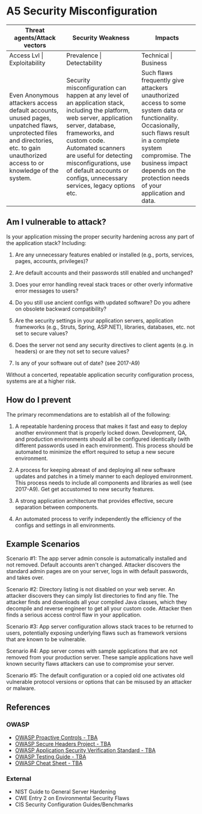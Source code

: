 # A5 Security Misconfiguration

| Threat agents/Attack vectors | Security Weakness           | Impacts               |
| -- | -- | -- |
| Access Lvl \| Exploitability | Prevalence \| Detectability | Technical \| Business |
| Even Anonymous attackers access default accounts, unused pages, unpatched flaws, unprotected files and directories, etc. to gain unauthorized access to or knowledge of the system. | Security misconfiguration can happen at any level of an application stack, including the platform, web server, application server, database, frameworks, and custom code. Automated scanners are useful for detecting  misconfigurations, use of default accounts or configs, unnecessary services, legacy options etc. | Such flaws frequently give attackers unauthorized access to some system data or functionality. Occasionally, such flaws result in a complete system compromise. The business impact depends on the protection needs of your application and data. |


## Am I vulnerable to attack?

Is your application missing the proper security hardening across any part of the application stack? Including:

1. Are any unnecessary features enabled or installed (e.g., ports, services, pages, accounts, privileges)?

2. Are default accounts and their passwords still enabled and unchanged?

3. Does your error handling reveal stack traces or other overly informative error messages to users?

4. Do you still use ancient configs with updated software?
Do you adhere on obsolete backward compatibility?

5. Are the security settings in your application servers, application frameworks (e.g., Struts, Spring, ASP.NET), libraries, databases, etc. not set to secure values?

6. Does the server not send any security directives to client agents (e.g. in headers) or are they not set to secure values?

7. Is any of your software out of date? (see 2017-A9)

Without a concerted, repeatable application security configuration process, systems are at a higher risk.

## How do I prevent

The primary recommendations are to establish all of the following:
1. A repeatable hardening process that makes it fast and easy to deploy another environment that is properly locked down. Development, QA, and production environments should all be configured identically (with different passwords used in each environment). This process should be automated to minimize the effort required to setup a new secure environment.

2. A process for keeping abreast of and deploying all new software updates and patches in a timely manner to each deployed environment. This process needs to include all components and libraries as well (see 2017-A9). Get get accustomed to new security features.

3. A strong application architecture that provides effective, secure separation between components.

4. An automated process to verify independently the efficiency of the configs and settings in all environments.

## Example Scenarios

Scenario #1: The app server admin console is automatically installed and not removed. Default accounts aren't changed. Attacker discovers the standard admin pages are on your server, logs in with default passwords, and takes over.

Scenario #2: Directory listing is not disabled on your web server. An attacker discovers they can simply list directories to find any file. The attacker finds and downloads all your compiled Java classes, which they decompile and reverse engineer to get all your custom code. Attacker then finds a serious access control flaw in your application.

Scenario #3: App server configuration allows stack traces to be returned to users, potentially exposing underlying flaws such as framework versions that are known to be vulnerable.

Scenario #4: App server comes with sample applications that are not removed from your production server. These sample applications have well known security flaws attackers can use to compromise your server.

Scenario #5: The default configuration or a copied old one activates old vulnerable protocol versions or options that can be misused by an attacker or malware.

## References

### OWASP

* [OWASP Proactive Controls - TBA]()
* [OWASP Secure Headers Project - TBA]()
* [OWASP Application Security Verification Standard - TBA]()
* [OWASP Testing Guide - TBA]()
* [OWASP Cheat Sheet - TBA]()

### External

* NIST Guide to General Server Hardening
* CWE Entry 2 on Environmental Security Flaws
* CIS Security Configuration Guides/Benchmarks
